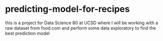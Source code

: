 # predicting-model-for-recipes
this is a project for Data Science 80 at UCSD where I will be working with a raw dataset from food.com and perform some data exploratory to find the best prediction model
